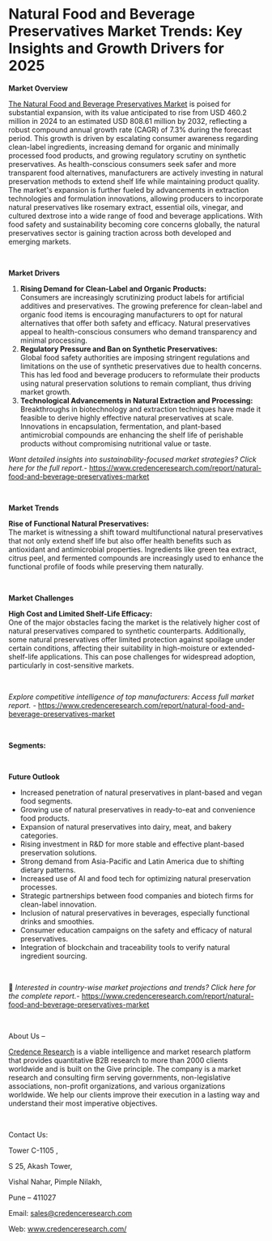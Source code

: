 # Natural Food and Beverage Preservatives Market Trends: Key Insights and Growth Drivers for 2025


<p><strong>Market Overview</strong></p>
<p><a href="https://www.credenceresearch.com/report/natural-food-and-beverage-preservatives-market">The Natural Food and Beverage Preservatives Market</a> is poised for substantial expansion, with its value anticipated to rise from USD 460.2 million in 2024 to an estimated USD 808.61 million by 2032, reflecting a robust compound annual growth rate (CAGR) of 7.3% during the forecast period. This growth is driven by escalating consumer awareness regarding clean-label ingredients, increasing demand for organic and minimally processed food products, and growing regulatory scrutiny on synthetic preservatives. As health-conscious consumers seek safer and more transparent food alternatives, manufacturers are actively investing in natural preservation methods to extend shelf life while maintaining product quality. The market's expansion is further fueled by advancements in extraction technologies and formulation innovations, allowing producers to incorporate natural preservatives like rosemary extract, essential oils, vinegar, and cultured dextrose into a wide range of food and beverage applications. With food safety and sustainability becoming core concerns globally, the natural preservatives sector is gaining traction across both developed and emerging markets.</p>
<p><strong>&nbsp;</strong></p>
<p><strong>Market Drivers</strong></p>
<ol>
<li><strong> Rising Demand for Clean-Label and Organic Products:</strong><br data-start="1281" data-end="1284" /> Consumers are increasingly scrutinizing product labels for artificial additives and preservatives. The growing preference for clean-label and organic food items is encouraging manufacturers to opt for natural alternatives that offer both safety and efficacy. Natural preservatives appeal to health-conscious consumers who demand transparency and minimal processing.</li>
<li data-start="1651" data-end="2016"><strong data-start="1651" data-end="1713"> Regulatory Pressure and Ban on Synthetic Preservatives:</strong><br data-start="1713" data-end="1716" /> Global food safety authorities are imposing stringent regulations and limitations on the use of synthetic preservatives due to health concerns. This has led food and beverage producers to reformulate their products using natural preservation solutions to remain compliant, thus driving market growth.</li>
<li data-start="2018" data-end="2414"><strong data-start="2018" data-end="2089"> Technological Advancements in Natural Extraction and Processing:</strong><br data-start="2089" data-end="2092" /> Breakthroughs in biotechnology and extraction techniques have made it feasible to derive highly effective natural preservatives at scale. Innovations in encapsulation, fermentation, and plant-based antimicrobial compounds are enhancing the shelf life of perishable products without compromising nutritional value or taste.</li>
</ol>
<p><em>Want detailed insights into sustainability-focused market strategies? Click here for the full report.- </em><a href="https://www.credenceresearch.com/report/natural-food-and-beverage-preservatives-market">https://www.credenceresearch.com/report/natural-food-and-beverage-preservatives-market</a></p>
<p>&nbsp;</p>
<p><strong>Market Trends</strong></p>
<p><strong>Rise of Functional Natural Preservatives:</strong><br /> The market is witnessing a shift toward multifunctional natural preservatives that not only extend shelf life but also offer health benefits such as antioxidant and antimicrobial properties. Ingredients like green tea extract, citrus peel, and fermented compounds are increasingly used to enhance the functional profile of foods while preserving them naturally.</p>
<p><strong>&nbsp;</strong></p>
<p><strong>Market Challenges</strong></p>
<p><strong>High Cost and Limited Shelf-Life Efficacy:</strong><br /> One of the major obstacles facing the market is the relatively higher cost of natural preservatives compared to synthetic counterparts. Additionally, some natural preservatives offer limited protection against spoilage under certain conditions, affecting their suitability in high-moisture or extended-shelf-life applications. This can pose challenges for widespread adoption, particularly in cost-sensitive markets.</p>
<p>&nbsp;</p>
<p><em>Explore competitive intelligence of top manufacturers: Access full market report. - </em><a href="https://www.credenceresearch.com/report/natural-food-and-beverage-preservatives-market">https://www.credenceresearch.com/report/natural-food-and-beverage-preservatives-market</a></p>
<p>&nbsp;</p>
<p><strong>Segments:</strong></p>
<p>&nbsp;</p>
<p><strong>Future Outlook </strong></p>
<ul>
<li>Increased penetration of natural preservatives in plant-based and vegan food segments.</li>
<li>Growing use of natural preservatives in ready-to-eat and convenience food products.</li>
<li>Expansion of natural preservatives into dairy, meat, and bakery categories.</li>
<li>Rising investment in R&amp;D for more stable and effective plant-based preservation solutions.</li>
<li>Strong demand from Asia-Pacific and Latin America due to shifting dietary patterns.</li>
<li>Increased use of AI and food tech for optimizing natural preservation processes.</li>
<li>Strategic partnerships between food companies and biotech firms for clean-label innovation.</li>
<li>Inclusion of natural preservatives in beverages, especially functional drinks and smoothies.</li>
<li>Consumer education campaigns on the safety and efficacy of natural preservatives.</li>
<li>Integration of blockchain and traceability tools to verify natural ingredient sourcing.</li>
</ul>
<p><strong>&nbsp;</strong></p>
<p>📌 <em>Interested in country-wise market projections and trends? Click here for the complete report.- </em><a href="https://www.credenceresearch.com/report/natural-food-and-beverage-preservatives-market">https://www.credenceresearch.com/report/natural-food-and-beverage-preservatives-market</a></p>
<p>&nbsp;</p>
<p>About Us &ndash;</p>
<p><a href="https://www.credenceresearch.com/">Credence Research</a> is a viable intelligence and market research platform that provides quantitative B2B research to more than 2000 clients worldwide and is built on the Give principle. The company is a market research and consulting firm serving governments, non-legislative associations, non-profit organizations, and various organizations worldwide. We help our clients improve their execution in a lasting way and understand their most imperative objectives.</p>
<p>&nbsp;</p>
<p>Contact Us:</p>
<p>Tower C-1105 ,</p>
<p>S 25, Akash Tower,</p>
<p>Vishal Nahar, Pimple Nilakh,</p>
<p>Pune &ndash; 411027</p>
<p>Email: <a href="mailto:sales@credenceresearch.com">sales@credenceresearch.com</a></p>
<p>Web: <a href="http://www.credenceresearch.com/">www.credenceresearch.com/</a></p>
<p>&nbsp;</p>
